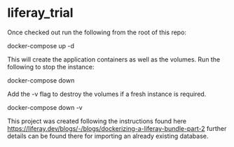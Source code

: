 # liferay_trial

Once checked out run the following from the root of this repo:

docker-compose up -d

This will create the application containers as well as the volumes.  Run the following to stop the instance:

docker-compose down

Add the -v flag to destroy the volumes if a fresh instance is required.

docker-compose down -v

This project was created following the instructions found here https://liferay.dev/blogs/-/blogs/dockerizing-a-liferay-bundle-part-2 further details can be found there for importing an already existing database.
